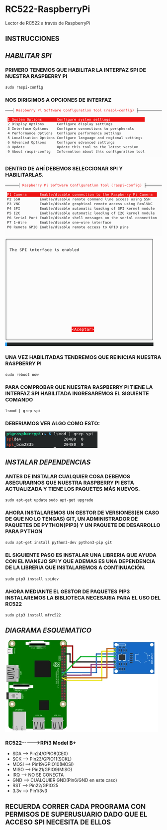 # **RC522-RaspberryPi**
Lector de RC522 a través de RaspberryPi
## **INSTRUCCIONES**
## *HABILITAR SPI*
### PRIMERO TENEMOS QUE HABILITAR LA INTERFAZ SPI DE NUESTRA RASPBERRY PI
`sudo raspi-config`
### NOS DIRIGIMOS A OPCIONES DE INTERFAZ
![OPCIONES](imagenes/spi_1.png)
### DENTRO DE AHÍ DEBEMOS SELECCIONAR SPI Y HABILITARLAS.
![OPCIONES](imagenes/spi_2.png)
![HABILITAR SPI](imagenes/spi_3.png)
### UNA VEZ HABILITADAS TENDREMOS QUE REINICIAR NUESTRA RASPBERRY PI
`sudo reboot now`
### PARA COMPROBAR QUE NUESTRA RASPBERRY PI TIENE LA INTERFAZ SPI HABILITADA INGRESAREMOS EL SIGUIENTE COMANDO
`lsmod | grep spi`
### DEBERIAMOS VER ALGO COMO ESTO:
![COMPROBACION SPI](imagenes/comprobar.png)
## *INSTALAR DEPENDENCIAS*
### ANTES DE INSTALAR CUALQUIER COSA DEBEMOS ASEGURARNOS QUE NUESTRA RASPBERRY PI ESTA ACTUALIZADA Y TIENE LOS PAQUETES MÁS NUEVOS.
`sudo apt-get update`
`sudo apt-get upgrade`
### AHORA INSTALAREMOS UN GESTOR DE VERSIONES(EN CASO DE QUE NO LO TENGAS) GIT, UN ADMINISTRADOR DE PAQUETES DE PYTHON(PIP3) Y UN PAQUETE DE DESARROLLO PARA PYTHON
`sudo apt-get install python3-dev python3-pip git`
### EL SIGUIENTE PASO ES INSTALAR UNA LIBRERIA QUE AYUDA CON EL MANEJO SPI Y QUE ADEMAS ES UNA DEPENDENCIA DE LA LIBRERIA QUE INSTALAREMOS A CONTINUACIÓN.
`sudo pip3 install spidev`
### AHORA MEDIANTE EL GESTOR DE PAQUETES PIP3 INSTALAREMOS LA BIBLIOTECA NECESARIA PARA EL USO DEL RC522
`sudo pip3 install mfrc522`
## *DIAGRAMA ESQUEMATICO*
![DIAGRAMA ESQUEMATICO](imagenes/diagrama.png)
### RC522----->RPi3 Model B+
- SDA --> Pin24/GPIO8(CE0)
- SCK --> Pin23/GPIO11(SCKL)
- MOSI --> Pin19/GPIO10(MOSI)
- MISO --> Pin21/GPIO9(MISO)
- IRQ --> NO SE CONECTA
- GND --> CUALQUIER GND(Pin6/GND en este caso)
- RST --> Pin22/GPIO25
- 3.3v --> Pin1/3v3
## **RECUERDA CORRER CADA PROGRAMA CON PERMISOS DE SUPERUSUARIO DADO QUE EL ACCESO SPI NECESITA DE ELLOS**






